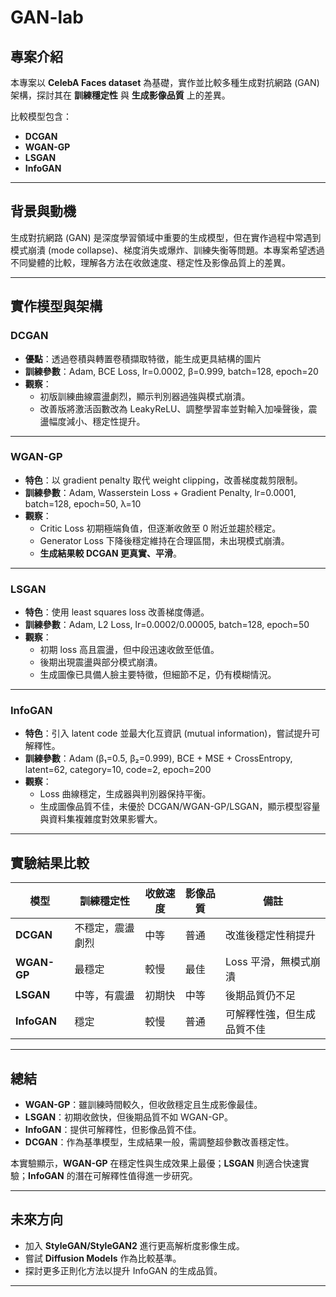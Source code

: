 # GAN-lab

## 專案介紹
本專案以 **CelebA Faces dataset** 為基礎，實作並比較多種生成對抗網路 (GAN) 架構，探討其在 **訓練穩定性** 與 **生成影像品質** 上的差異。  

比較模型包含：
- **DCGAN**
- **WGAN-GP**
- **LSGAN**
- **InfoGAN**

---

## 背景與動機
生成對抗網路 (GAN) 是深度學習領域中重要的生成模型，但在實作過程中常遇到模式崩潰 (mode collapse)、梯度消失或爆炸、訓練失衡等問題。本專案希望透過不同變體的比較，理解各方法在收斂速度、穩定性及影像品質上的差異。

---

## 實作模型與架構

### DCGAN
- **優點**：透過卷積與轉置卷積擷取特徵，能生成更具結構的圖片  
- **訓練參數**：Adam, BCE Loss, lr=0.0002, β=0.999, batch=128, epoch=20  
- **觀察**：
  - 初版訓練曲線震盪劇烈，顯示判別器過強與模式崩潰。
  - 改善版將激活函數改為 LeakyReLU、調整學習率並對輸入加噪聲後，震盪幅度減小、穩定性提升。

---

### WGAN-GP
- **特色**：以 gradient penalty 取代 weight clipping，改善梯度裁剪限制。  
- **訓練參數**：Adam, Wasserstein Loss + Gradient Penalty, lr=0.0001, batch=128, epoch=50, λ=10  
- **觀察**：
  - Critic Loss 初期極端負值，但逐漸收斂至 0 附近並趨於穩定。  
  - Generator Loss 下降後穩定維持在合理區間，未出現模式崩潰。  
  - **生成結果較 DCGAN 更真實、平滑**。

---

### LSGAN
- **特色**：使用 least squares loss 改善梯度傳遞。  
- **訓練參數**：Adam, L2 Loss, lr=0.0002/0.00005, batch=128, epoch=50  
- **觀察**：
  - 初期 loss 高且震盪，但中段迅速收斂至低值。  
  - 後期出現震盪與部分模式崩潰。  
  - 生成圖像已具備人臉主要特徵，但細節不足，仍有模糊情況。

---

### InfoGAN
- **特色**：引入 latent code 並最大化互資訊 (mutual information)，嘗試提升可解釋性。  
- **訓練參數**：Adam (β₁=0.5, β₂=0.999), BCE + MSE + CrossEntropy, latent=62, category=10, code=2, epoch=200  
- **觀察**：
  - Loss 曲線穩定，生成器與判別器保持平衡。  
  - 生成圖像品質不佳，未優於 DCGAN/WGAN-GP/LSGAN，顯示模型容量與資料集複雜度對效果影響大。

---

## 實驗結果比較

| 模型      | 訓練穩定性 | 收斂速度 | 影像品質 | 備註 |
|-----------|------------|----------|----------|------|
| **DCGAN**   | 不穩定，震盪劇烈 | 中等 | 普通 | 改進後穩定性稍提升 |
| **WGAN-GP** | 最穩定 | 較慢 | 最佳 | Loss 平滑，無模式崩潰 |
| **LSGAN**   | 中等，有震盪 | 初期快 | 中等 | 後期品質仍不足 |
| **InfoGAN** | 穩定 | 較慢 | 普通 | 可解釋性強，但生成品質不佳 |

---

## 總結
- **WGAN-GP**：雖訓練時間較久，但收斂穩定且生成影像最佳。  
- **LSGAN**：初期收斂快，但後期品質不如 WGAN-GP。  
- **InfoGAN**：提供可解釋性，但影像品質不佳。  
- **DCGAN**：作為基準模型，生成結果一般，需調整超參數改善穩定性。  

本實驗顯示，**WGAN-GP** 在穩定性與生成效果上最優；**LSGAN** 則適合快速實驗；**InfoGAN** 的潛在可解釋性值得進一步研究。

---

## 未來方向
- 加入 **StyleGAN/StyleGAN2** 進行更高解析度影像生成。  
- 嘗試 **Diffusion Models** 作為比較基準。  
- 探討更多正則化方法以提升 InfoGAN 的生成品質。  

---

